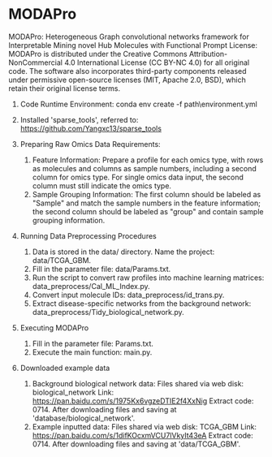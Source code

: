 # MODAPro
MODAPro: Heterogeneous Graph convolutional networks framework for Interpretable Mining novel Hub Molecules with Functional Prompt
License: MODAPro is distributed under the Creative Commons Attribution-NonCommercial 4.0 International License (CC BY-NC 4.0) for all original code. The software also incorporates third-party components released under permissive open-source licenses (MIT, Apache 2.0, BSD), which retain their original license terms.

1. Code Runtime Environment: conda env create -f path\environment.yml
2. Installed 'sparse_tools', referred to: https://github.com/Yangxc13/sparse_tools
   
3. Preparing Raw Omics Data
Requirements:
   1) Feature Information: Prepare a profile for each omics type, with rows as molecules and columns as sample numbers, including a second column for omics type. For single omics data input, the second column must still indicate the omics type.
   2) Sample Grouping Information: The first column should be labeled as "Sample" and match the sample numbers in the feature information; the second column should be labeled as "group" and contain sample grouping information.
   
4. Running Data Preprocessing Procedures
   1) Data is stored in the data/ directory. Name the project: data/TCGA_GBM.
   2) Fill in the parameter file: data/Params.txt.
   3) Run the script to convert raw profiles into machine learning matrices: data_preprocess/Cal_ML_Index.py.
   4) Convert input molecule IDs: data_preprocess/id_trans.py.
   5) Extract disease-specific networks from the background network: data_preprocess/Tidy_biological_network.py.

5. Executing MODAPro
   1) Fill in the parameter file: Params.txt.
   2) Execute the main function: main.py.

6. Downloaded example data
   1) Background biological network data: Files shared via web disk: biological_network
Link: https://pan.baidu.com/s/1975Kx6vgzeDTIE2f4XxNig Extract code: 0714. After downloading files and saving at 'database/biological_network'.
   2) Example inputted data: Files shared via web disk: TCGA_GBM
Link: https://pan.baidu.com/s/1difKOcxmVCU7lVkyIt43eA Extract code: 0714. After downloading files and saving at 'data/TCGA_GBM'.
